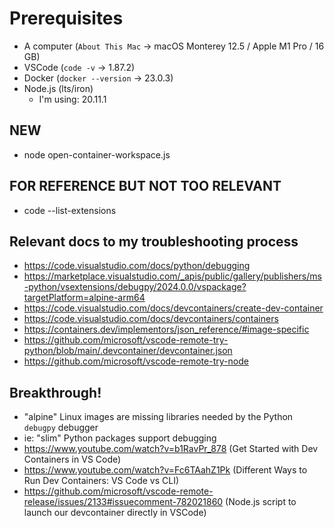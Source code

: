 # Prerequisites

- A computer (`About This Mac` -> macOS Monterey 12.5 / Apple M1 Pro / 16 GB)
- VSCode (`code -v` -> 1.87.2)
- Docker (`docker --version` -> 23.0.3)
- Node.js (lts/iron)
    - I'm using: 20.11.1

## NEW

- node open-container-workspace.js

## FOR REFERENCE BUT NOT TOO RELEVANT

- code --list-extensions

## Relevant docs to my troubleshooting process

- https://code.visualstudio.com/docs/python/debugging
- https://marketplace.visualstudio.com/_apis/public/gallery/publishers/ms-python/vsextensions/debugpy/2024.0.0/vspackage?targetPlatform=alpine-arm64
- https://code.visualstudio.com/docs/devcontainers/create-dev-container
- https://code.visualstudio.com/docs/devcontainers/containers
- https://containers.dev/implementors/json_reference/#image-specific
- https://github.com/microsoft/vscode-remote-try-python/blob/main/.devcontainer/devcontainer.json
- https://github.com/microsoft/vscode-remote-try-node

## Breakthrough!

- "alpine" Linux images are missing libraries needed by the Python `debugpy` debugger
- ie: "slim" Python packages support debugging
- https://www.youtube.com/watch?v=b1RavPr_878 (Get Started with Dev Containers in VS Code)
- https://www.youtube.com/watch?v=Fc6TAahZ1Pk (Different Ways to Run Dev Containers: VS Code vs CLI)
- https://github.com/microsoft/vscode-remote-release/issues/2133#issuecomment-782021860 (Node.js script to launch our devcontainer directly in VSCode)
